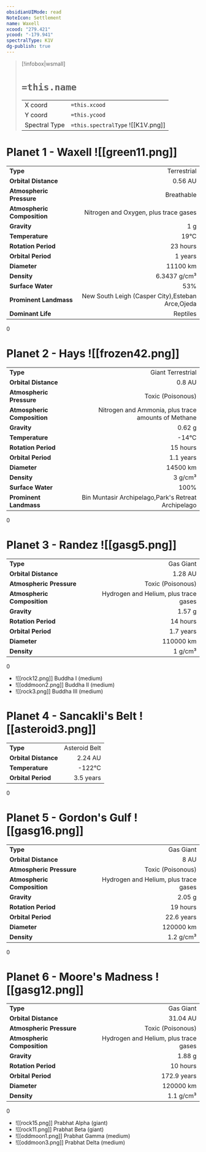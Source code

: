 ```yaml
---
obsidianUIMode: read
NoteIcon: Settlement
name: Waxell
xcood: "279.421"
ycood: "-179.941"
spectralType: K1V
dg-publish: true
---
```

> [!infobox|wsmall]
> # `=this.name`
> | | |
> | - | - |
> | X coord | `=this.xcood` |
> | Y coord| `=this.ycood` |
> | Spectral Type | `=this.spectralType` ![[K1V.png]] |

# Planet 1 - Waxell ![[green11.png]]
|                             |                           |
| --------------------------- | -------------------------:|
| **Type**                    |             Terrestrial |
| **Orbital Distance**        |   0.56 AU |
| **Atmospheric Pressure**    |       Breathable |
| **Atmospheric Composition** |      Nitrogen and Oxygen, plus trace gases |
| **Gravity**                 |        1 g |
| **Temperature**             |    19°C |
| **Rotation Period**         |  23 hours |
| **Orbital Period** | 1 years |
| **Diameter**                |      11100 km | 
| **Density**                 |    6.3437 g/cm³ |
| **Surface Water**           |           53% | 
| **Prominent Landmass**      |         New South Leigh (Casper City),Esteban Arce,Ojeda | 
| **Dominant Life**           |         Reptiles |



0



# Planet 2 - Hays ![[frozen42.png]]
|                             |                           |
| --------------------------- | -------------------------:|
| **Type**                    |             Giant Terrestrial |
| **Orbital Distance**        |   0.8 AU |
| **Atmospheric Pressure**    |       Toxic (Poisonous) |
| **Atmospheric Composition** |      Nitrogen and Ammonia, plus trace amounts of Methane |
| **Gravity**                 |        0.62 g |
| **Temperature**             |    -14°C |
| **Rotation Period**         |  15 hours |
| **Orbital Period** | 1.1 years |
| **Diameter**                |      14500 km | 
| **Density**                 |    3 g/cm³ |
| **Surface Water**           |           100% | 
| **Prominent Landmass**      |         Bin Muntasir Archipelago,Park's Retreat Archipelago | 



0



# Planet 3 - Randez ![[gasg5.png]]
|                             |                           |
| --------------------------- | -------------------------:|
| **Type**                    |             Gas Giant |
| **Orbital Distance**        |   1.28 AU |
| **Atmospheric Pressure**    |       Toxic (Poisonous) |
| **Atmospheric Composition** |      Hydrogen and Helium, plus trace gases |
| **Gravity**                 |        1.57 g |
| **Rotation Period**         |  14 hours |
| **Orbital Period** | 1.7 years |
| **Diameter**                |      110000 km | 
| **Density**                 |    1 g/cm³ |



0

- ![[rock12.png]] Buddha I (medium)
- ![[oddmoon2.png]] Buddha II (medium)
- ![[rock3.png]] Buddha III (medium)


# Planet 4 - Sancakli's Belt ![[asteroid3.png]]
|                             |                           |
| --------------------------- | -------------------------:|
| **Type**                    |             Asteroid Belt |
| **Orbital Distance**        |   2.24 AU |
| **Temperature**             |    -122°C |
| **Orbital Period** | 3.5 years |



0



# Planet 5 - Gordon's Gulf ![[gasg16.png]]
|                             |                           |
| --------------------------- | -------------------------:|
| **Type**                    |             Gas Giant |
| **Orbital Distance**        |   8 AU |
| **Atmospheric Pressure**    |       Toxic (Poisonous) |
| **Atmospheric Composition** |      Hydrogen and Helium, plus trace gases |
| **Gravity**                 |        2.05 g |
| **Rotation Period**         |  19 hours |
| **Orbital Period** | 22.6 years |
| **Diameter**                |      120000 km | 
| **Density**                 |    1.2 g/cm³ |



0



# Planet 6 - Moore's Madness ![[gasg12.png]]
|                             |                           |
| --------------------------- | -------------------------:|
| **Type**                    |             Gas Giant |
| **Orbital Distance**        |   31.04 AU |
| **Atmospheric Pressure**    |       Toxic (Poisonous) |
| **Atmospheric Composition** |      Hydrogen and Helium, plus trace gases |
| **Gravity**                 |        1.88 g |
| **Rotation Period**         |  10 hours |
| **Orbital Period** | 172.9 years |
| **Diameter**                |      120000 km | 
| **Density**                 |    1.1 g/cm³ |



0

- ![[rock15.png]] Prabhat Alpha (giant)
- ![[rock11.png]] Prabhat Beta (giant)
- ![[oddmoon1.png]] Prabhat Gamma (medium)
- ![[oddmoon3.png]] Prabhat Delta (medium)


